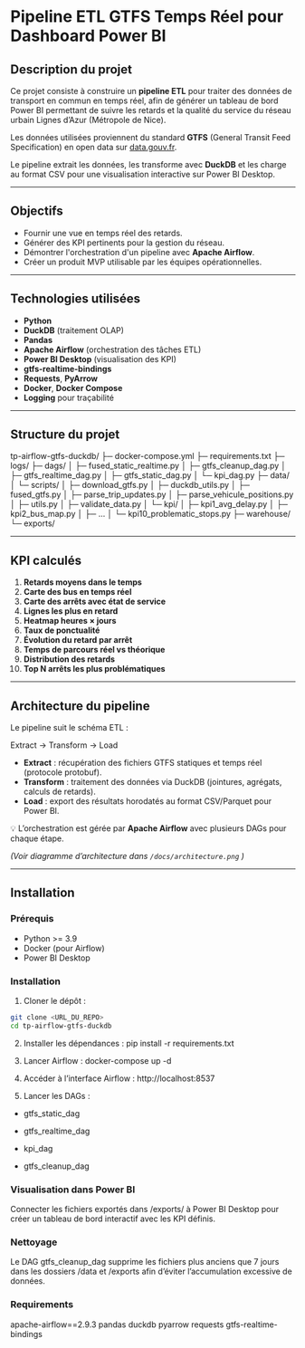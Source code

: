 # Pipeline ETL GTFS Temps Réel pour Dashboard Power BI

## Description du projet

Ce projet consiste à construire un **pipeline ETL** pour traiter des données de transport en commun en temps réel, afin de générer un tableau de bord Power BI permettant de suivre les retards et la qualité du service du réseau urbain Lignes d’Azur (Métropole de Nice).  

Les données utilisées proviennent du standard **GTFS** (General Transit Feed Specification) en open data sur [data.gouv.fr](https://www.data.gouv.fr).

Le pipeline extrait les données, les transforme avec **DuckDB** et les charge au format CSV pour une visualisation interactive sur Power BI Desktop.

---

## Objectifs

- Fournir une vue en temps réel des retards.
- Générer des KPI pertinents pour la gestion du réseau.
- Démontrer l'orchestration d'un pipeline avec **Apache Airflow**.
- Créer un produit MVP utilisable par les équipes opérationnelles.

---

## Technologies utilisées

- **Python**
- **DuckDB** (traitement OLAP)
- **Pandas**
- **Apache Airflow** (orchestration des tâches ETL)
- **Power BI Desktop** (visualisation des KPI)
- **gtfs-realtime-bindings**
- **Requests**, **PyArrow**
- **Docker**, **Docker Compose**
- **Logging** pour traçabilité

---

## Structure du projet

tp-airflow-gtfs-duckdb/
├─ docker-compose.yml
├─ requirements.txt
├─ logs/
├─ dags/
│ ├─ fused_static_realtime.py
│ ├─ gtfs_cleanup_dag.py
│ ├─ gtfs_realtime_dag.py
│ ├─ gtfs_static_dag.py
│ └─ kpi_dag.py
├─ data/
│ └─ scripts/
│ ├─ download_gtfs.py
│ ├─ duckdb_utils.py
│ ├─ fused_gtfs.py
│ ├─ parse_trip_updates.py
│ ├─ parse_vehicule_positions.py
│ ├─ utils.py
│ ├─ validate_data.py
│ └─ kpi/
│ ├─ kpi1_avg_delay.py
│ ├─ kpi2_bus_map.py
│ ├─ ...
│ └─ kpi10_problematic_stops.py
├─ warehouse/
└─ exports/


---

## KPI calculés

1. **Retards moyens dans le temps**  
2. **Carte des bus en temps réel**  
3. **Carte des arrêts avec état de service**  
4. **Lignes les plus en retard**  
5. **Heatmap heures × jours**  
6. **Taux de ponctualité**  
7. **Évolution du retard par arrêt**  
8. **Temps de parcours réel vs théorique**  
9. **Distribution des retards**  
10. **Top N arrêts les plus problématiques**

---

## Architecture du pipeline

Le pipeline suit le schéma ETL :

Extract → Transform → Load


- **Extract** : récupération des fichiers GTFS statiques et temps réel (protocole protobuf).  
- **Transform** : traitement des données via DuckDB (jointures, agrégats, calculs de retards).  
- **Load** : export des résultats horodatés au format CSV/Parquet pour Power BI.

💡 L’orchestration est gérée par **Apache Airflow** avec plusieurs DAGs pour chaque étape.

*(Voir diagramme d’architecture dans `/docs/architecture.png` )*

---

##  Installation

### Prérequis

- Python >= 3.9
- Docker (pour Airflow)
- Power BI Desktop

### Installation

1. Cloner le dépôt :
```bash 
git clone <URL_DU_REPO>
cd tp-airflow-gtfs-duckdb
```

2. Installer les dépendances :
pip install -r requirements.txt

3. Lancer Airflow :
docker-compose up -d

4. Accéder à l’interface Airflow :
http://localhost:8537

5. Lancer les DAGs :

- gtfs_static_dag

- gtfs_realtime_dag

- kpi_dag

- gtfs_cleanup_dag

### Visualisation dans Power BI

Connecter les fichiers exportés dans /exports/ à Power BI Desktop pour créer un tableau de bord interactif avec les KPI définis.

### Nettoyage

Le DAG gtfs_cleanup_dag supprime les fichiers plus anciens que 7 jours dans les dossiers /data et /exports afin d’éviter l’accumulation excessive de données.

### Requirements
apache-airflow==2.9.3
pandas
duckdb
pyarrow
requests
gtfs-realtime-bindings
